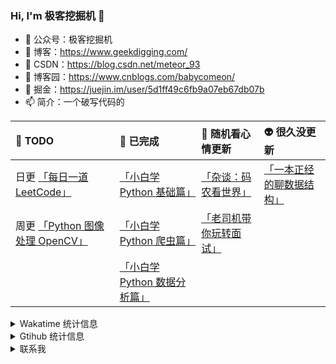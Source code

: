 ### Hi, I'm 极客挖掘机 👋

- 🔭 公众号：极客挖掘机
- 🌱 博客：https://www.geekdigging.com/
- 👯 CSDN：https://blog.csdn.net/meteor_93
- 🤔 博客园：https://www.cnblogs.com/babycomeon/
- 💬 掘金：https://juejin.im/user/5d1ff49c6fb9a07eb67db07b
- 📫 简介：一个破写代码的

| :bell: TODO                                                  | :icecream: 已完成                                            | :beer: 随机看心情更新                                        | :alien: 很久没更新                                           |
| :----------------------------------------------------------- | :----------------------------------------------------------- | :----------------------------------------------------------- | :----------------------------------------------------------- |
| 日更 [「每日一道 LeetCode」](https://mp.weixin.qq.com/mp/appmsgalbum?action=getalbum&album_id=1449416645759582209&__biz=MzUyNzY5OTE5Mw==#wechat_redirect) | [「小白学 Python 基础篇」](https://mp.weixin.qq.com/mp/appmsgalbum?action=getalbum&album_id=1332108952569561088&__biz=MzUyNzY5OTE5Mw==#wechat_redirect) | [「杂谈：码农看世界」](https://mp.weixin.qq.com/mp/appmsgalbum?action=getalbum&album_id=1332123687008518145&__biz=MzUyNzY5OTE5Mw==#wechat_redirect) | [「一本正经的聊数据结构」](https://mp.weixin.qq.com/mp/appmsgalbum?action=getalbum&album_id=1332125100925173761&__biz=MzUyNzY5OTE5Mw==#wechat_redirect) |
| 周更 [「Python 图像处理 OpenCV」](https://mp.weixin.qq.com/mp/appmsgalbum?action=getalbum&album_id=1343718009222905856&__biz=MzUyNzY5OTE5Mw==#wechat_redirect) | [「小白学 Python 爬虫篇」](https://mp.weixin.qq.com/mp/appmsgalbum?action=getalbum&album_id=1332113498490454017&__biz=MzUyNzY5OTE5Mw==#wechat_redirect) | [「老司机带你玩转面试」](https://mp.weixin.qq.com/mp/appmsgalbum?action=getalbum&album_id=1426620567901552640&__biz=MzUyNzY5OTE5Mw==#wechat_redirect) |                                                              |
|                                                              | [「小白学 Python 数据分析篇」](https://mp.weixin.qq.com/mp/appmsgalbum?action=getalbum&album_id=1332116382040899585&__biz=MzUyNzY5OTE5Mw==#wechat_redirect) |                                                              |                                                              |

<details>

<summary>Wakatime 统计信息</summary>

<!--START_SECTION:waka-->
![Profile Views](http://img.shields.io/badge/Profile%20Views-1-blue)

![Lines of code](https://img.shields.io/badge/From%20Hello%20World%20I%27ve%20Written-420685%20lines%20of%20code-blue)

**🐱 My Github Data** 

> 🏆 493 Contributions in the Year 2020
 > 
> 📦 0 Bytes Used in Github's Storage 
 > 
> 🚫 Not Opted to Hire
 > 
> 📜 19 Public Repositories
 > 
> 🔑 0 Private Repository 
 > 
📊 **This Week I Spent My Time On** 

```text
💬 Programming Languages: 
Java                     38 hrs 39 mins      ██████████████████░░░░░░░   74.31% 
Markdown                 8 hrs 28 mins       ████░░░░░░░░░░░░░░░░░░░░░   16.28% 
Other                    2 hrs 43 mins       █░░░░░░░░░░░░░░░░░░░░░░░░   5.23% 
XML                      56 mins             ░░░░░░░░░░░░░░░░░░░░░░░░░   1.81% 
SQL                      52 mins             ░░░░░░░░░░░░░░░░░░░░░░░░░   1.69%

🔥 Editors: 
IntelliJ                 38 hrs 36 mins      ██████████████████░░░░░░░   74.2% 
VS Code                  13 hrs 25 mins      ██████░░░░░░░░░░░░░░░░░░░   25.8%

💻 Operating System: 
Windows                  52 hrs 1 min        █████████████████████████   100.0%

```

**I Mostly Code in Java** 

```text
Java                     9 repos             █████████████████░░░░░░░░   69.23% 
JavaScript               2 repos             ███░░░░░░░░░░░░░░░░░░░░░░   15.38% 
Lua                      1 repos             ██░░░░░░░░░░░░░░░░░░░░░░░   7.69% 
HTML                     1 repos             ██░░░░░░░░░░░░░░░░░░░░░░░   7.69%

```


**Timeline**

![Chart not found](https://github.com/meteor1993/meteor1993/blob/master/charts/bar_graph.png) 


<!--END_SECTION:waka-->

</details>

<details>

<summary>Gtihub 统计信息</summary>

[![meteor1993's Github Stats](https://github-readme-stats.vercel.app/api?username=meteor1993&show_icons=true&theme=tokyonight)](https://github.com/meteor1993)

</details>

<details>

<summary>联系我</summary>

<!-- ### 联系我 -->

- 邮箱：inwsy@hotmail.com
- 微信：allen_6174

</details>

<!--
**meteor1993/meteor1993** is a ✨ _special_ ✨ repository because its `README.md` (this file) appears on your GitHub profile.

Here are some ideas to get you started:

- 🔭 I’m currently working on ...
- 🌱 I’m currently learning ...
- 👯 I’m looking to collaborate on ...
- 🤔 I’m looking for help with ...
- 💬 Ask me about ...
- 📫 How to reach me: ...
- 😄 Pronouns: ...
- ⚡ Fun fact: ...
-->
